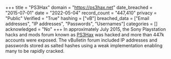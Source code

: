 +++
title = "PS3Hax"
domain = "https://ps3hax.net"
date_breached = "2015-07-01"
date = "2022-05-04"
record_count = "447,410"
privacy = "Public"
Verified = "True"
hashing = ["vB"]
breached_data = ["Email addresses", "IP addresses", "Passwords", "Usernames"]
categories = []
acknowledged = "No"
+++
In approximately July 2015, the Sony Playstation hacks and mods forum known as <a href="http://www.ps3hax.net" target="_blank" rel="noopener">PS3Hax</a> was hacked and more than 447k accounts were exposed. The vBulletin forum included IP addresses and passwords stored as salted hashes using a weak implementation enabling many to be rapidly cracked.
